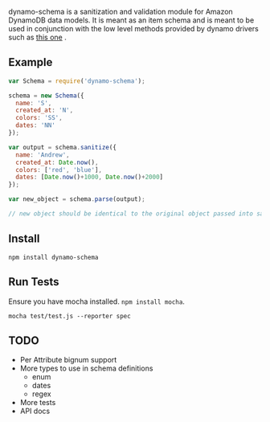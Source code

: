 dynamo-schema is a sanitization and validation module for Amazon DynamoDB data models. It is meant as an item schema and is meant to be used in conjunction with the low level methods provided by dynamo drivers such as [this one](https://github.com/jed/dynamo) . 

## Example

```javascript
var Schema = require('dynamo-schema');

schema = new Schema({
  name: 'S',
  created_at: 'N',
  colors: 'SS',
  dates: 'NN'
});

var output = schema.sanitize({
  name: 'Andrew',
  created_at: Date.now(),
  colors: ['red', 'blue'],
  dates: [Date.now()+1000, Date.now()+2000]
});

var new_object = schema.parse(output);

// new object should be identical to the original object passed into sanitize
```

## Install

    npm install dynamo-schema
    
## Run Tests
Ensure you have mocha installed. ```npm install mocha```.

    mocha test/test.js --reporter spec

## TODO

  * Per Attribute bignum support
  * More types to use in schema definitions
    * enum
    * dates
    * regex
  * More tests
  * API docs

